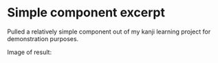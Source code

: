 # Simple component excerpt

Pulled a relatively simple component out of my kanji learning project for demonstration purposes.

Image of result:

